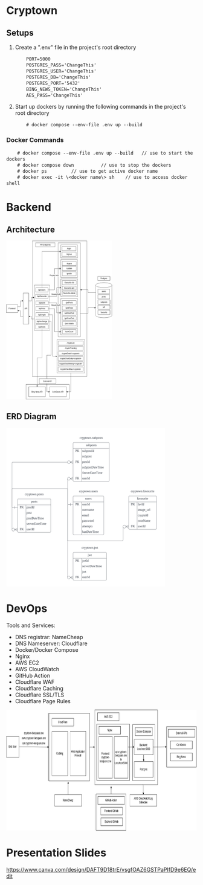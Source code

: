 # Cryptown
## Setups
1. Create a ".env" file in the project's root directory
    ```
        PORT=5000
        POSTGRES_PASS='ChangeThis'
        POSTGRES_USER='ChangeThis'
        POSTGRES_DB='ChangeThis'
        POSTGRES_PORT='5432'
        BING_NEWS_TOKEN='ChangeThis'
        AES_PASS='ChangeThis'
    ```
2. Start up dockers by running the following commands in the project's root directory
    ```
        # docker compose --env-file .env up --build
    ```
### Docker Commands 
```
    # docker compose --env-file .env up --build   // use to start the dockers
    # docker compose down          // use to stop the dockers 
    # docker ps         // use to get active docker name
    # docker exec -it \<docker name\> sh    // use to access docker shell 
```

# Backend 
## Architecture 
<img src="images/Backend.drawio.png"  width="280" height="420">  

## ERD Diagram
<img src="images/Backend-ERD.png"  width="420" height="420">  

# DevOps
Tools  and Services:
 - DNS registrar: NameCheap
 - DNS Nameserver: Cloudflare 
 - Docker/Docker Compose 
 - Nginx
 - AWS EC2
 - AWS CloudWatch 
 - GitHub Action 
 - Cloudflare WAF
 - Cloudflare Caching 
 - Cloudflare SSL/TLS
 - Cloudflare Page Rules

<img src="images/DevOps-Diagram.drawio.png"  width="820" height="320">  

# Presentation Slides
https://www.canva.com/design/DAFT9D18trE/vsgfOAZ6GSTPaPIfD9e6EQ/edit

